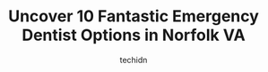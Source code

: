 ---
layout: ampstory
image: https://i0.wp.com/www.depkes.org/wp-content/uploads/2023/06/emergency-dentist-0-in-norfolk-va-1685875157.jpeg?resize=640,853
author: techidn
featured: false
description: Discover the impressive array of Emergency Dentist options in Norfolk VA, where you can find 10 of the largest Emergency Dentist establishments in the area. From renowned classics to hidden 
title: Uncover 10 Fantastic Emergency Dentist Options in Norfolk VA
cover:
   title: Uncover 10 Fantastic Emergency Dentist Options in Norfolk VA
   subtitle: Rickpate
   background: https://www.depkes.org/wp-content/uploads/2023/06/emergency-dentist-0-in-norfolk-va-1685875157.jpeg

pages: 
 - layout: thirds
   top: <h1>#1 Aspen Dental</h1>
   bottom: "<p>My first visit to Aspen Dental. I was blown away from start to finish with their customer service. From the moment I stepped in and upon leaving I felt like I had been th</p>"
   background: https://www.depkes.org/wp-content/uploads/2023/06/emergency-dentist-1-in-norfolk-va-1685875158.jpeg
   backgroundblur: true
 - layout: thirds
   top: <h1>#2 Leisure Dental</h1>
   bottom: "<p>Dr. Haggerty is amazing. My appointment today went by so fast & pain free, i almost couldnt believe it. In all my years of going to the dentist i have NEVER experience</p>"
   background: https://www.depkes.org/wp-content/uploads/2023/06/emergency-dentist-2-in-norfolk-va-1685875158.jpeg
   cta:
      link: https://www.depkes.org/blog/uncover-10-fantastic-emergency-dentist-options-in-norfolk-va/
      text: Uncover 10 Fantastic Emergency Dentist Options in Norfolk VA
 - layout: thirds
   top: <h1>#3 The Dental Studio of Hampton Roads</h1>
   bottom: "<p>738 E Bayview Blvd APT 3, Norfolk, VA 23503, United States</p>"
   background: https://www.depkes.org/wp-content/uploads/2023/06/emergency-dentist-3-in-norfolk-va-1685875159.jpeg
   cta:
      link: https://www.depkes.org/blog/uncover-10-fantastic-emergency-dentist-options-in-norfolk-va/
      text: Uncover 10 Fantastic Emergency Dentist Options in Norfolk VA
 - layout: thirds
   top: <h1>#4 Dr Mathew Kent - Partners In Dental Health</h1>
   bottom: "<p>7923 Halprin Dr, Norfolk, VA 23518, United States</p>"
   background: https://images.unsplash.com/photo-1604871000636-074fa5117945?ixlib=rb-4.0.3&ixid=MnwxMjA3fDB8MHxwaG90by1wYWdlfHx8fGVufDB8fHx8&auto=format&fit=crop&w=640&h=853&q=80
   cta:
      link: https://www.depkes.org/blog/uncover-10-fantastic-emergency-dentist-options-in-norfolk-va/
      text: Uncover 10 Fantastic Emergency Dentist Options in Norfolk VA
 - layout: thirds
   top: <h1>#5 Yeh Paul J DDS</h1>
   bottom: "<p>300 E Little Creek Rd, Norfolk, VA 23505, United States</p>"
   background: https://images.unsplash.com/photo-1608501821300-4f99e58bba77?ixlib=rb-4.0.3&ixid=MnwxMjA3fDB8MHxwaG90by1wYWdlfHx8fGVufDB8fHx8&auto=format&fit=crop&w=640&h=853&q=80
   cta:
      link: https://www.depkes.org/blog/uncover-10-fantastic-emergency-dentist-options-in-norfolk-va/
      text: Uncover 10 Fantastic Emergency Dentist Options in Norfolk VA
 - layout: thirds
   top: <h1>#6 Emergency Dental Relief Chesapeake</h1>
   bottom: "<p>1230 Bainbridge Blvd, Chesapeake, VA 23324, United States</p>"
   background: https://images.unsplash.com/photo-1552083974-186346191183?ixlib=rb-4.0.3&ixid=MnwxMjA3fDB8MHxwaG90by1wYWdlfHx8fGVufDB8fHx8&auto=format&fit=crop&w=640&h=853&q=80
   cta:
      link: https://www.depkes.org/blog/uncover-10-fantastic-emergency-dentist-options-in-norfolk-va/
      text: Uncover 10 Fantastic Emergency Dentist Options in Norfolk VA
 - layout: thirds
   top: <h1>#7 Norfolk Dental Care - Reske James F DDS</h1>
   bottom: "<p>5621 Tidewater Dr, Norfolk, VA 23509, United States</p>"
   background: https://images.unsplash.com/photo-1553949345-eb786bb3f7ba?ixlib=rb-4.0.3&ixid=MnwxMjA3fDB8MHxwaG90by1wYWdlfHx8fGVufDB8fHx8&auto=format&fit=crop&w=640&h=853&q=80
   cta:
      link: https://www.depkes.org/blog/uncover-10-fantastic-emergency-dentist-options-in-norfolk-va/
      text: Uncover 10 Fantastic Emergency Dentist Options in Norfolk VA
 - layout: thirds
   middle: Continue reading...
   background: https://images.unsplash.com/photo-1608411404720-c8f0417bcdba?ixlib=rb-4.0.3&ixid=MnwxMjA3fDB8MHxwaG90by1wYWdlfHx8fGVufDB8fHx8&auto=format&fit=crop&w=640&h=853&q=80
   cta:
      link: https://www.depkes.org/blog/uncover-10-fantastic-emergency-dentist-options-in-norfolk-va/
      text: Uncover 10 Fantastic Emergency Dentist Options in Norfolk VA
      
---